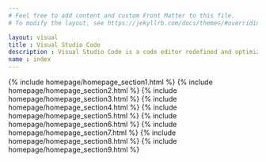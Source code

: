 ```yaml
---
# Feel free to add content and custom Front Matter to this file.
# To modify the layout, see https://jekyllrb.com/docs/themes/#overriding-theme-defaults

layout: visual
title : Visual Studio Code
description : Visual Studio Code is a code editor redefined and optimized for building and debugging modern web and cloud applications.  Visual Studio Code is free and available on your favorite platform - Linux, macOS, and Windows.
name : index
---
```



<div class="home-page">
    {% include homepage/homepage_section1.html %}
    {% include homepage/homepage_section2.html %}
    {% include homepage/homepage_section3.html %}
    {% include homepage/homepage_section4.html %}
    {% include homepage/homepage_section5.html %}
    {% include homepage/homepage_section6.html %}
    {% include homepage/homepage_section7.html %}
    {% include homepage/homepage_section8.html %}
    {% include homepage/homepage_section9.html %}
</div>